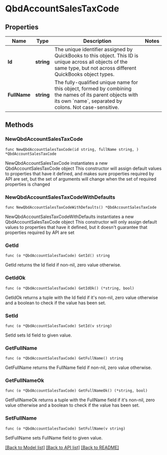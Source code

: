 # QbdAccountSalesTaxCode

## Properties

Name | Type | Description | Notes
------------ | ------------- | ------------- | -------------
**Id** | **string** | The unique identifier assigned by QuickBooks to this object. This ID is unique across all objects of the same type, but not across different QuickBooks object types. | 
**FullName** | **string** | The fully-qualified unique name for this object, formed by combining the names of its parent objects with its own &#x60;name&#x60;, separated by colons. Not case-sensitive. | 

## Methods

### NewQbdAccountSalesTaxCode

`func NewQbdAccountSalesTaxCode(id string, fullName string, ) *QbdAccountSalesTaxCode`

NewQbdAccountSalesTaxCode instantiates a new QbdAccountSalesTaxCode object
This constructor will assign default values to properties that have it defined,
and makes sure properties required by API are set, but the set of arguments
will change when the set of required properties is changed

### NewQbdAccountSalesTaxCodeWithDefaults

`func NewQbdAccountSalesTaxCodeWithDefaults() *QbdAccountSalesTaxCode`

NewQbdAccountSalesTaxCodeWithDefaults instantiates a new QbdAccountSalesTaxCode object
This constructor will only assign default values to properties that have it defined,
but it doesn't guarantee that properties required by API are set

### GetId

`func (o *QbdAccountSalesTaxCode) GetId() string`

GetId returns the Id field if non-nil, zero value otherwise.

### GetIdOk

`func (o *QbdAccountSalesTaxCode) GetIdOk() (*string, bool)`

GetIdOk returns a tuple with the Id field if it's non-nil, zero value otherwise
and a boolean to check if the value has been set.

### SetId

`func (o *QbdAccountSalesTaxCode) SetId(v string)`

SetId sets Id field to given value.


### GetFullName

`func (o *QbdAccountSalesTaxCode) GetFullName() string`

GetFullName returns the FullName field if non-nil, zero value otherwise.

### GetFullNameOk

`func (o *QbdAccountSalesTaxCode) GetFullNameOk() (*string, bool)`

GetFullNameOk returns a tuple with the FullName field if it's non-nil, zero value otherwise
and a boolean to check if the value has been set.

### SetFullName

`func (o *QbdAccountSalesTaxCode) SetFullName(v string)`

SetFullName sets FullName field to given value.



[[Back to Model list]](../README.md#documentation-for-models) [[Back to API list]](../README.md#documentation-for-api-endpoints) [[Back to README]](../README.md)



